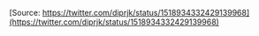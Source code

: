 [Source: https://twitter.com/diprjk/status/1518934332429139968](https://twitter.com/diprjk/status/1518934332429139968)
